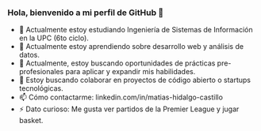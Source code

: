 ### Hola, bienvenido a mi perfil de GitHub 👋


- 🔭 Actualmente estoy estudiando Ingeniería de Sistemas de Información en la UPC (6to ciclo).
- 🌱 Actualmente estoy aprendiendo sobre desarrollo web y análisis de datos.
- 🚀 Actualmente, estoy buscando oportunidades de prácticas pre-profesionales para aplicar y expandir mis habilidades.
- 👯 Estoy buscando colaborar en proyectos de código abierto o startups tecnológicas.
- 📫 Cómo contactarme: linkedin.com/in/matias-hidalgo-castillo
- ⚡ Dato curioso: Me gusta ver partidos de la Premier League y jugar basket.
